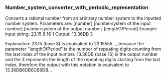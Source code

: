 ### Number_system_converter_with_periodic_representation

Converts a rational number from an arbitrary number system to the inputted number system. Parameters are:
[number] [numbersystem of the input number] [numbersystem of the output number] [lengthOfPeriod]
Example input string: 23.15 8 16 1
Output: 13.36DB 3

Explanation: 
23.15 (base 8) is equivalent to 23.15555..., because the parameter "lengthOfPeriod" is the number of repeating digits counting from the last index of the input number. 13.36DB (base 16) is the output number and the 3 represents the length of the repeating digits starting from the last index, therefore the output with this notation is equivalent to 13.36DB6DB6DB6DB...
